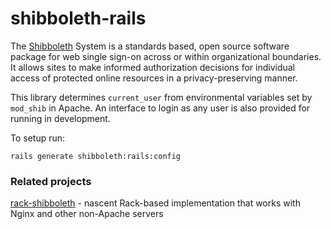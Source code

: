# shibboleth-rails

The [Shibboleth](http://shibboleth.internet2.edu/) System is a standards based, open source software package for web single sign-on across or within organizational boundaries. It allows sites to make informed authorization decisions for individual access of protected online resources in a privacy-preserving manner.

This library determines `current_user` from environmental variables set by `mod_shib` in Apache. An interface to login as any user is also provided for running in development.

To setup run:

```console
rails generate shibboleth:rails:config
```

### Related projects

[rack-shibboleth](https://github.com/alexcrichton/rack-shibboleth/) - nascent Rack-based implementation that works with Nginx and other non-Apache servers

